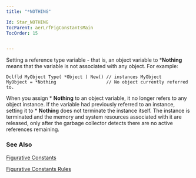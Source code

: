 ```yaml
---
title: "*NOTHING"

Id: Star_NOTHING
TocParent: aerLrfFigConstantsMain
TocOrder: 15


---
```


Setting a reference type variable - that is, an object variable to ***Nothing** means that the variable is not associated with any object. For example: 

```
Dclfld MyObject Type( *Object ) New() // instances MyObject
MyObject = *Nothing   	              // No object currently referred to.
```
When you assign * **Nothing** to an object variable, it no longer refers to any object instance. If the variable had previously referred to an instance, setting it to * **Nothing** does not terminate the instance itself. The instance is terminated and the memory and system resources associated with it are released, only after the garbage collector detects there are no active references remaining. 

### See Also
[Figurative Constants](aerLrfFigConstantsMain.html)

[Figurative Constants Rules](Fig_Constants_Rules.html) 
